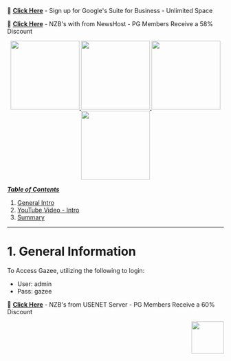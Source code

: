 📂 [**Click Here**](https://goo.gl/7NR3Da) - Sign up for Google's Suite for Business - Unlimited Space

📂 [**Click Here**](https://controlpanel.newshosting.com/signup/index.php?promo=partners&a_aid=5a65169240efd&a_bid=5ecfe99b) - NZB's with from NewsHost - PG Members Receive a 58% Discount

<p align="center">
  <a href="https://plexguide.com/forums" target="_blank"><img src="https://plexguide.com/wikipics/logo-forums.png" width="160"/>   
  <a href="https://github.com/Admin9705/PlexGuide.com-The-Awesome-Plex-Server/wiki" target="_blank"><img src="https://plexguide.com/wikipics/logo-wiki.png" width="160"/>
  <a href="https://plexguide.com/threads/plexguide-install-instructions.243/" target="_blank"><img src="https://plexguide.com/wikipics/logo-pg-install.png" width="160"/>
  <a href="https://plexguide.com/account/upgrades" target="_blank"><img src="https://plexguide.com/wikipics/logo-donate.png" width="160"/>
</p>

_**Table of Contents**_

1. [General Intro](#1-general-intro)
2. [YouTube Video - Intro](#2-youtube-video---intro)
3. [Summary](#3-summary)

----
# 1. General Information

To Access Gazee, utilizing the following to login:


* User: admin
* Pass: gazee

📂 [**Click Here**](http://usenetserver.com/partners/?a_aid=5a65169240efd&a_bid=5725b6ed) - NZB's from USENET Server - PG Members Receive a 60% Discount

<p align="right">
<a href="https://plexguide.com" target="_blank"><img src="https://plexguide.com/wikipics/logo.png" width="75"/>
</p>
